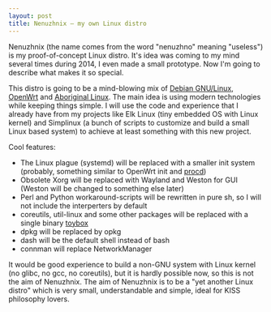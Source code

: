 ```yaml
---
layout: post
title: Nenuzhnix — my own Linux distro
---
```

Nenuzhnix (the name comes from the word "nenuzhno" meaning "useless") is my proof-of-concept Linux distro. It's idea was coming to my mind several times during 2014, I even made a small prototype. Now I'm going to describe what makes it so special.

This distro is going to be a mind-blowing mix of [Debian GNU/Linux](https://www.debian.org/), [OpenWrt](https://openwrt.org/) and [Aboriginal Linux](http://landley.net/aboriginal/). The main idea is using modern technologies while keeping things simple.
I will use the code and experience that I already have from my projects like Elk Linux (tiny embedded OS with Linux kernel) and Simplinux (a bunch of scripts to customize and build a small Linux based system) to achieve at least something with this new project.

Cool features:
* The Linux plague (systemd) will be replaced with a smaller init system (probably, something similar to OpenWrt init and [procd](http://wiki.openwrt.org/doc/techref/procd))
* Obsolete Xorg will be replaced with Wayland and Weston for GUI (Weston will be changed to something else later)
* Perl and Python workaround-scripts will be rewritten in pure sh, so I will not include the interperters by default
* coreutils, util-linux and some other packages will be replaced with a single binary [toybox](http://landley.net/toybox/)
* dpkg will be replaced by opkg
* dash will be the default shell instead of bash
* connman will replace NetworkManager

It would be good experience to build a non-GNU system with Linux kernel (no glibc, no gcc, no coreutils), but it is hardly possible now, so this is not the aim of Nenuzhnix. The aim of Nenuzhnix is to be a "yet another Linux distro" which is very small, understandable and simple, ideal for KISS philosophy lovers.
